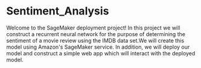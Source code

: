 # Sentiment_Analysis


Welcome to the SageMaker deployment project! In this project we will construct a recurrent neural network for the purpose of determining the sentiment of a movie review using the IMDB data set.We will create this model using Amazon's SageMaker service. In addition, we will deploy our model and construct a simple web app which will interact with the deployed model.
